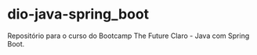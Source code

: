 # dio-java-spring_boot
Repositório para o curso do Bootcamp The Future  Claro - Java com Spring Boot.
